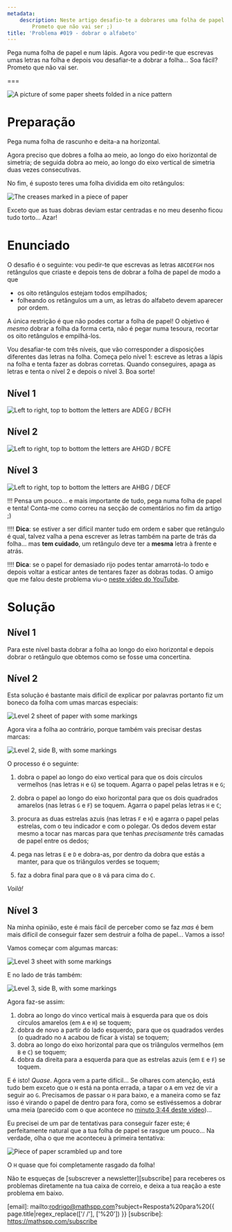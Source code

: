 ```yaml
---
metadata:
    description: Neste artigo desafio-te a dobrares uma folha de papel... Soa fácil?
        Prometo que não vai ser ;)
title: 'Problema #019 - dobrar o alfabeto'
---
```


Pega numa folha de papel e num lápis. Agora vou pedir-te que escrevas umas letras na folha e depois vou desafiar-te a dobrar a folha... Soa fácil? Prometo que não vai ser.

===

![A picture of some paper sheets folded in a nice pattern](aaa.jpg "Photo by Thomas Renaud on Unsplash")


# Preparação

Pega numa folha de rascunho e deita-a na horizontal.

Agora preciso que dobres a folha ao meio, ao longo do eixo horizontal de simetria; de seguida dobra ao meio, ao longo do eixo vertical de simetria duas vezes consecutivas.

No fim, é suposto teres uma folha dividida em oito retângulos:

![The creases marked in a piece of paper](frame.png)

Exceto que as tuas dobras deviam estar centradas e no meu desenho ficou tudo torto... Azar!


# Enunciado

O desafio é o seguinte: vou pedir-te que escrevas as letras `ABCDEFGH` nos retângulos que criaste e depois tens de dobrar a folha de papel de modo a que

 - os oito retângulos estejam todos empilhados;
 - folheando os retângulos um a um, as letras do alfabeto devem aparecer por ordem.

A única restrição é que não podes cortar a folha de papel! O objetivo é _mesmo_ dobrar a folha da forma certa, não é pegar numa tesoura, recortar os oito retângulos e empilhá-los.

Vou desafiar-te com três níveis, que vão corresponder a disposições diferentes das letras na folha. Começa pelo nível 1: escreve as letras a lápis na folha e tenta fazer as dobras corretas. Quando conseguires, apaga as letras e tenta o nível 2 e depois o nível 3. Boa sorte!


## Nível 1

![Left to right, top to bottom the letters are ADEG / BCFH](lvl1.png "ADEG / BCFH")


## Nível 2

![Left to right, top to bottom the letters are AHGD / BCFE](lvl2.png "AHGD / BCFE")


## Nível 3

![Left to right, top to bottom the letters are AHBG / DECF](lvl3.png "AHBG / DECF")

!!! Pensa um pouco... e mais importante de tudo, pega numa folha de papel e tenta! Conta-me como correu na secção de comentários no fim da artigo ;)

!!!! **Dica**: se estiver a ser difícil manter tudo em ordem e saber que retângulo é qual, talvez valha a pena escrever as letras também na parte de trás da folha... mas **tem cuidado**, um retângulo deve ter a **mesma** letra à frente e atrás.

!!!! **Dica**: se o papel for demasiado rijo podes tentar amarrotá-lo todo e depois voltar a esticar antes de tentares fazer as dobras todas.
O amigo que me falou deste problema viu-o [neste vídeo do YouTube](https://www.youtube.com/watch?v=GpClxF41ugg).


# Solução


## Nível 1

Para este nível basta dobrar a folha ao longo do eixo horizontal e depois dobrar o retângulo que obtemos como se fosse uma concertina.


## Nível 2

Esta solução é bastante mais difícil de explicar por palavras portanto fiz um boneco da folha com umas marcas especiais:

![Level 2 sheet of paper with some markings](lvl2-faceA-sol.png)

Agora vira a folha ao contrário, porque também vais precisar destas marcas:

![Level 2, side B, with some markings](lvl2-faceB-sol.png)

O processo é o seguinte:

 1. dobra o papel ao longo do eixo vertical para que os dois círculos vermelhos (nas letras `H` e `G`) se toquem. Agarra o papel pelas letras `H` e `G`;
   
 2. dobra o papel ao longo do eixo horizontal para que os dois quadrados amarelos (nas letras `G` e `F`) se toquem. Agarra o papel pelas letras `H` e `C`;
 3. procura as duas estrelas azuis (nas letras `F` e `H`) e agarra o papel pelas estrelas, com o teu indicador e com o polegar. Os dedos devem estar mesmo a tocar nas marcas para que tenhas _precisamente_ três camadas de papel entre os dedos;
 4. pega nas letras `E` e `D` e dobra-as, por dentro da dobra que estás a manter, para que os triângulos verdes se toquem;
 5. faz a dobra final para que o `B` vá para cima do `C`.

_Voilà!_


## Nível 3

Na minha opinião, este é mais fácil de perceber como se faz _mas_ é bem mais difícil de conseguir fazer sem destruir a folha de papel... Vamos a isso!

Vamos começar com algumas marcas:

![Level 3 sheet with some markings](lvl3-faceA-sol.png)

E no lado de trás também:

![Level 3, side B, with some markings](lvl3-faceB-sol.png)

Agora faz-se assim:

 1. dobra ao longo do vinco vertical mais à esquerda para que os dois círculos amarelos (em `A` e `H`) se toquem;
 2. dobra de novo a partir do lado esquerdo, para que os quadrados verdes (o quadrado no `A` acabou de ficar à vista) se toquem;
 3. dobra ao longo do eixo horizontal para que os triângulos vermelhos (em `B` e `C`) se toquem;
 4. dobra da direita para a esquerda para que as estrelas azuis (em `E` e `F`) se toquem.

E é isto! _Quase_. Agora vem a parte difícil... Se olhares com atenção, está tudo bem exceto que o `H` está na ponta errada, a tapar o `A` em vez de vir a seguir ao `G`. Precisamos de passar o `H` para baixo, e a maneira como se faz isso é virando o papel de dentro para fora, como se estivéssemos a dobrar uma meia (parecido com o que acontece no [minuto 3:44 deste vídeo](https://youtu.be/124L94hoBQg?t=224))...

Eu precisei de um par de tentativas para conseguir fazer este; é perfeitamente natural que a tua folha de papel se rasgue um pouco... Na verdade, olha o que me aconteceu à primeira tentativa:

![Piece of paper scrambled up and tore](lvl3-fail.jpg)

O `H` quase que foi completamente rasgado da folha!


Não te esqueças de [subscrever a newsletter][subscribe] para receberes os problemas diretamente na tua caixa de correio,
e deixa a tua reação a este problema em baixo.

[email]: mailto:rodrigo@mathspp.com?subject=Resposta%20para%20{{ page.title|regex_replace(['/ /'], ['%20']) }}
[subscribe]: https://mathspp.com/subscribe
